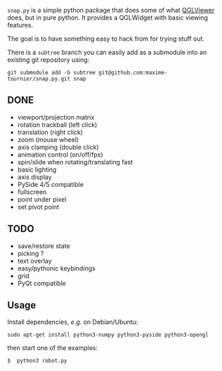 `snap.py` is a simple python package that does some of what
[QGLViewer](http://libqglviewer.com/) does, but in pure python. It
provides a QGLWidget with basic viewing features.

The goal is to have something easy to hack from for trying stuff out.

There is a `subtree` branch you can easily add as a submodule into an
existing git repository using:

`git submodule add -b subtree git@github.com:maxime-tournier/snap.py.git snap`


## DONE

- viewport/projection matrix
- rotation trackball (left click)
- translation (right click)
- zoom (mouse wheel)
- axis clamping (double click)
- animation control (on/off/fps)
- spin/slide when rotating/translating fast
- basic lighting
- axis display
- PySide 4/5 compatible
- fullscreen
- point under pixel
- set pivot point


## TODO

- save/restore state
- picking ?
- text overlay
- easy/pythonic keybindings
- grid
- PyQt compatible


## Usage

Install dependencies, *e.g.* on Debian/Ubuntu:

`sudo apt-get install python3-numpy python3-pyside python3-opengl`

then start one of the examples:

`$  python3 robot.py`





